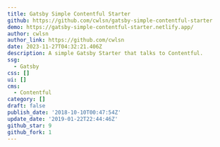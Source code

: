 ```yaml
---
title: Gatsby Simple Contentful Starter
github: https://github.com/cwlsn/gatsby-simple-contentful-starter
demo: https://gatsby-simple-contentful-starter.netlify.app/
author: cwlsn
author_link: https://github.com/cwlsn
date: 2023-11-27T04:32:21.406Z
description: A simple Gatsby Starter that talks to Contentful.
ssg:
  - Gatsby
css: []
ui: []
cms:
  - Contentful
category: []
draft: false
publish_date: '2018-10-10T00:47:54Z'
update_date: '2019-01-22T22:44:46Z'
github_star: 9
github_fork: 1
---
```


